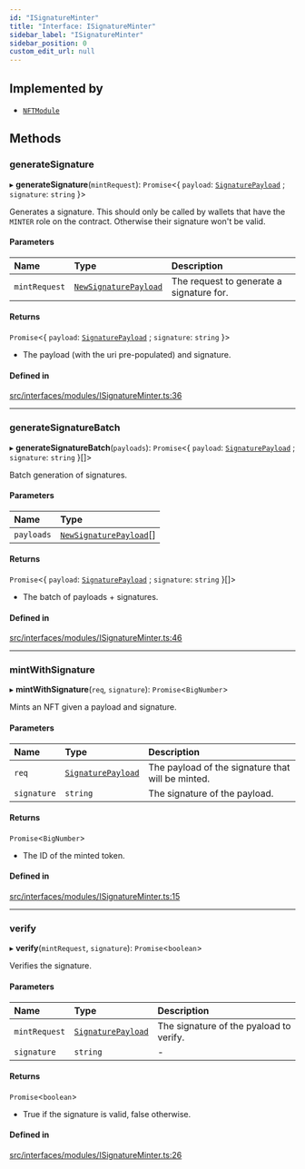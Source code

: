 ```yaml
---
id: "ISignatureMinter"
title: "Interface: ISignatureMinter"
sidebar_label: "ISignatureMinter"
sidebar_position: 0
custom_edit_url: null
---
```


## Implemented by

- [`NFTModule`](../classes/NFTModule)

## Methods

### generateSignature

▸ **generateSignature**(`mintRequest`): `Promise`<{ `payload`: [`SignaturePayload`](SignaturePayload) ; `signature`: `string`  }\>

Generates a signature. This should only be called
by wallets that have the `MINTER` role on the contract. Otherwise
their signature won't be valid.

#### Parameters

| Name | Type | Description |
| :------ | :------ | :------ |
| `mintRequest` | [`NewSignaturePayload`](NewSignaturePayload) | The request to generate a signature for. |

#### Returns

`Promise`<{ `payload`: [`SignaturePayload`](SignaturePayload) ; `signature`: `string`  }\>

- The payload (with the uri pre-populated) and signature.

#### Defined in

[src/interfaces/modules/ISignatureMinter.ts:36](https://github.com/PrasoonPratham/nftlabs-sdk-ts/blob/e7d1d7f/src/interfaces/modules/ISignatureMinter.ts#L36)

___

### generateSignatureBatch

▸ **generateSignatureBatch**(`payloads`): `Promise`<{ `payload`: [`SignaturePayload`](SignaturePayload) ; `signature`: `string`  }[]\>

Batch generation of signatures.

#### Parameters

| Name | Type |
| :------ | :------ |
| `payloads` | [`NewSignaturePayload`](NewSignaturePayload)[] |

#### Returns

`Promise`<{ `payload`: [`SignaturePayload`](SignaturePayload) ; `signature`: `string`  }[]\>

- The batch of payloads + signatures.

#### Defined in

[src/interfaces/modules/ISignatureMinter.ts:46](https://github.com/PrasoonPratham/nftlabs-sdk-ts/blob/e7d1d7f/src/interfaces/modules/ISignatureMinter.ts#L46)

___

### mintWithSignature

▸ **mintWithSignature**(`req`, `signature`): `Promise`<`BigNumber`\>

Mints an NFT given a payload and signature.

#### Parameters

| Name | Type | Description |
| :------ | :------ | :------ |
| `req` | [`SignaturePayload`](SignaturePayload) | The payload of the signature that will be minted. |
| `signature` | `string` | The signature of the payload. |

#### Returns

`Promise`<`BigNumber`\>

- The ID of the minted token.

#### Defined in

[src/interfaces/modules/ISignatureMinter.ts:15](https://github.com/PrasoonPratham/nftlabs-sdk-ts/blob/e7d1d7f/src/interfaces/modules/ISignatureMinter.ts#L15)

___

### verify

▸ **verify**(`mintRequest`, `signature`): `Promise`<`boolean`\>

Verifies the signature.

#### Parameters

| Name | Type | Description |
| :------ | :------ | :------ |
| `mintRequest` | [`SignaturePayload`](SignaturePayload) | The signature of the pyaload to verify. |
| `signature` | `string` | - |

#### Returns

`Promise`<`boolean`\>

- True if the signature is valid, false otherwise.

#### Defined in

[src/interfaces/modules/ISignatureMinter.ts:26](https://github.com/PrasoonPratham/nftlabs-sdk-ts/blob/e7d1d7f/src/interfaces/modules/ISignatureMinter.ts#L26)
